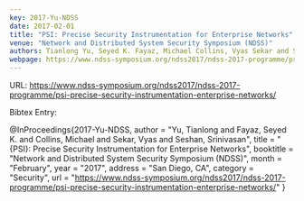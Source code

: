 ```yaml
---
key: 2017-Yu-NDSS
date: 2017-02-01
title: "PSI: Precise Security Instrumentation for Enterprise Networks"
venue: "Network and Distributed System Security Symposium (NDSS)"
authors: Tianlong Yu, Seyed K. Fayaz, Michael Collins, Vyas Sekar and Srinivasan Seshan
webpage: https://www.ndss-symposium.org/ndss2017/ndss-2017-programme/psi-precise-security-instrumentation-enterprise-networks/
---
```


URL: https://www.ndss-symposium.org/ndss2017/ndss-2017-programme/psi-precise-security-instrumentation-enterprise-networks/

Bibtex Entry:

@InProceedings{2017-Yu-NDSS,
    author = "Yu, Tianlong and Fayaz, Seyed K. and Collins, Michael and Sekar, Vyas and Seshan, Srinivasan",
    title = "{PSI}: Precise Security Instrumentation for Enterprise Networks",
    booktitle = "Network and Distributed System Security Symposium (NDSS)",
    month = "February",
    year = "2017",
    address = "San Diego, CA",
    category = "Security",
    url = "https://www.ndss-symposium.org/ndss2017/ndss-2017-programme/psi-precise-security-instrumentation-enterprise-networks/"
}

